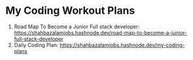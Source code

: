 # My Coding Workout Plans

1) Road Map To Become a Junior Full stack developer: https://shahbazalamjobs.hashnode.dev/road-map-to-become-a-junior-full-stack-developer
2) Daily Coding Plan: https://shahbazalamjobs.hashnode.dev/my-coding-plans




